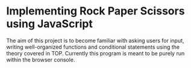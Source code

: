 # Implementing Rock Paper Scissors using JavaScript
The aim of this project is to become familiar with asking users for input, writing well-organized functions and conditional statements using the theory covered in TOP.
Currently this program is meant to be purely run within the browser console. 

